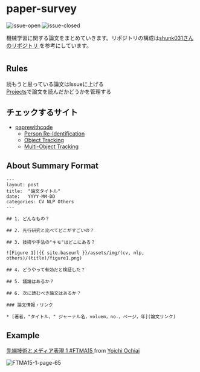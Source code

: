 # paper-survey
[](
![ML-Survey](https://user-images.githubusercontent.com/40351074/77842400-9b3db100-71cc-11ea-81fa-573cbdab0699.png)
)
![issue-open](https://img.shields.io/github/issues-raw/TakeruEndo/paper-survey?style=flat-square)
![issue-closed](https://img.shields.io/github/issues-closed-raw/TakeruEndo/paper-survey)

機械学習に関する論文をまとめていきます。リポジトリの構成は[shunk031さんのリポジトリ
](https://github.com/shunk031/paper-survey)を参考にしています。

#

## Rules
読もうと思っている論文はIssueに上げる  
[Projects](https://github.com/TakeruEndo/paper-survey/projects/1)で論文を読んだかどうかを管理する  

## チェックするサイト
- [paprewithcode](https://paperswithcode.com/)
  - [Person Re-Identification](https://paperswithcode.com/task/person-re-identification)
  - [Object Tracking](https://paperswithcode.com/task/object-tracking)
  - [Multi-Object Tracking](https://paperswithcode.com/task/multi-object-tracking)



## About Summary Format

```
---
layout: post
title:  "論文タイトル"
date:   YYYY-MM-DD
categories: CV NLP Others
---

## 1. どんなもの？

## 2. 先行研究と比べてどこがすごいの？

## 3. 技術や手法の"キモ"はどこにある？

![Figure 1]({{ site.baseurl }}/assets/img/(cv, nlp, others)/(title)/figure1.png)

## 4. どうやって有効だと検証した？

## 5. 議論はあるか？

## 6. 次に読むべき論文はあるか？

### 論文情報・リンク

* [著者，"タイトル，" ジャーナル名，voluem，no.，ページ，年](論文リンク)
```

## Example
[先端技術とメディア表現 1 #FTMA15 ](https://www.slideshare.net/Ochyai/1-ftma15) from [Yoichi Ochiai](https://www.slideshare.net/Ochyai)

![FTMA15-1-page-65](https://user-images.githubusercontent.com/40351074/77840589-1d75a780-71c4-11ea-9db6-08b31dff4b03.png)
